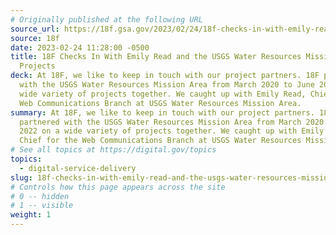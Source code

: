 ```yaml
---
# Originally published at the following URL
source_url: https://18f.gsa.gov/2023/02/24/18f-checks-in-with-emily-read-and-the-usgs-water-resources-mission-area-projects/
source: 18f
date: 2023-02-24 11:28:00 -0500
title: 18F Checks In With Emily Read and the USGS Water Resources Mission Area
  Projects
deck: At 18F, we like to keep in touch with our project partners. 18F partnered
  with the USGS Water Resources Mission Area from March 2020 to June 2022 on a
  wide variety of projects together. We caught up with Emily Read, Chief for the
  Web Communications Branch at USGS Water Resources Mission Area.
summary: At 18F, we like to keep in touch with our project partners. 18F
  partnered with the USGS Water Resources Mission Area from March 2020 to June
  2022 on a wide variety of projects together. We caught up with Emily Read,
  Chief for the Web Communications Branch at USGS Water Resources Mission Area.
# See all topics at https://digital.gov/topics
topics:
  - digital-service-delivery
slug: 18f-checks-in-with-emily-read-and-the-usgs-water-resources-mission-area-projects
# Controls how this page appears across the site
# 0 -- hidden
# 1 -- visible
weight: 1
---
```

